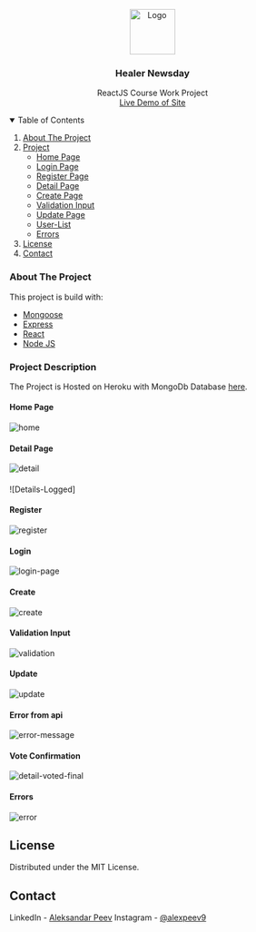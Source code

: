 <p align="center">
  <a href="https://github.com/alexpeev9">
    <img src="client/public/images/HealerLogo.png" alt="Logo" width="80" height="80">
  </a>

  <h3 align="center">Healer Newsday</h3>

  <p align="center">
    ReactJS Course Work Project
    <br />
    <a href="https://mern-healer-newsday.herokuapp.com/"> Live Demo of Site</a>
    <br />
  </p>
</p>

<details open="open">
  <summary>Table of Contents</summary>
  <ol>
    <li>
      <a href="#about-the-project">About The Project</a>
    </li>
    <li><a href="#project-description">Project</a>
        <ul>
            <li><a href="#home-page">Home Page</a></li>
            <li><a href="#login">Login Page</a></li>
            <li><a href="#register">Register Page</a></li>
            <li><a href="#detail-page">Detail Page</a></li>
            <li><a href="#create">Create Page</a></li>
            <li><a href="#validation-input">Validation Input</a></li>
            <li><a href="#update">Update Page</a></li>
            <li><a href="#location-list-page">User-List</a></li>
            <li><a href="#errors">Errors</a></li>
        </ul>
    </li>
    <li><a href="#license">License</a>
    <li><a href="#contact">Contact</a>
  </ol>
</details>



<!-- ABOUT THE PROJECT -->
### About The Project

This project is build with: 
* [Mongoose](https://mongoosejs.com/)
* [Express](https://expressjs.com/)
* [React](https://en.reactjs.org/)
* [Node JS](https://nodejs.org/en/)


<!-- USAGE EXAMPLES -->
### Project Description

<p>The Project is Hosted on Heroku with MongoDb Database <a href="https://mern-healer-newsday.herokuapp.com/">here</a>.</p>

#### Home Page
![home]

#### Detail Page
![detail]

####
![Details-Logged]
#### Register
![register]
#### Login
![login-page]
#### Create
![create]
#### Validation Input
![validation]
#### Update
![update]
#### Error from api
![error-message]
#### Vote Confirmation
![detail-voted-final]
#### Errors
![error]

<!-- LICENSE -->
## License

Distributed under the MIT License.

<!-- CONTACT -->
## Contact

LinkedIn - [Aleksandar Peev](https://www.linkedin.com/in/alexpeev9/)
Instagram - [@alexpeev9](https://www.instagram.com/alexpeev9/)

<!-- MARKDOWN LINKS & IMAGES -->
[home]: readme-pictures/home.png

[create]: readme-pictures/create.png
[update]: readme-pictures/edit.png
[detail]: readme-pictures/detail.png
[detail-creator]: readme-pictures/detail-creator.png
[detail-voted-final]: readme-pictures/detail-voted-final.png

[validation]: readme-pictures/validation.png


[register]: readme-pictures/register.png
[login-page]: readme-pictures/login.png

[error]: readme-pictures/error404.png
[error-message]: readme-pictures/error-message.png
